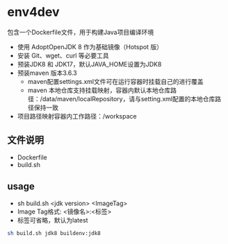 # env4dev

包含一个Dockerfile文件，用于构建Java项目编译环境

* 使用 AdoptOpenJDK 8 作为基础镜像（Hotspot 版）
* 安装 Git、wget、curl 等必要工具
* 预装JDK8 和 JDK17，默认JAVA_HOME设置为JDK8
* 预装maven 版本3.6.3
  * maven配置settings.xml文件可在运行容器时挂载自己的进行覆盖
  * maven 本地仓库支持挂载映射，容器内默认本地仓库路径：/data/maven/localRepository，请与setting.xml配置的本地仓库路径保持一致
* 项目路径映射容器内工作路径：/workspace

## 文件说明

- Dockerfile
- build.sh

## usage
- sh build.sh \<jdk version> \<ImageTag>
- Image Tag格式: <镜像名>:<标签>
- 标签可省略，默认为latest

```bash
sh build.sh jdk8 buildenv:jdk8
```

